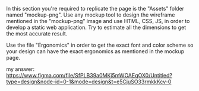 In this section you're required to replicate the page is the "Assets" folder named "mockup-png". Use any mockup tool to design the wireframe mentioned in the "mockup-png" image and use HTML, CSS, JS, in order to develop a static web application. Try to estimate all the dimensions to get the most accurate result.

Use the file "Ergonomics" in order to get the exact font and color scheme so your design can have the exact ergonomics as mentioned in the mockup page.

my answer:
https://www.figma.com/file/SfPLB39a0MKj5mWOAEqOX0/Untitled?type=design&node-id=0-1&mode=design&t=e5CjuSO33rmkkKcv-0